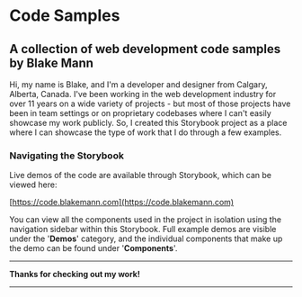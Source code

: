 # Code Samples
## A collection of web development code samples by Blake Mann

Hi, my name is Blake, and I'm a developer and designer from Calgary, Alberta, Canada. I've been working in the web development industry for over 11 years on a wide variety of projects - but most of those projects have been in team settings or on proprietary codebases where I can't easily showcase my work publicly. So, I created this Storybook project as a place where I can showcase the type of work that I do through a few examples.

### Navigating the Storybook

Live demos of the code are available through Storybook, which can be viewed here:

[https://code.blakemann.com](https://code.blakemann.com)

You can view all the components used in the project in isolation using the navigation sidebar within this Storybook. Full example demos are visible under the '**Demos**' category, and the individual components that make up the demo can be found under '**Components**'.

---

**Thanks for checking out my work!**

---
